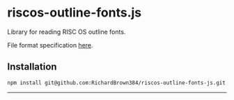 # riscos-outline-fonts.js

Library for reading RISC OS outline fonts.

File format specification [here][file-format].

## Installation

```bash
npm install git@github.com:RichardBrown384/riscos-outline-fonts-js.git
```

***
[file-format]: http://www.riscos.com/support/developers/prm/fileformats.html
